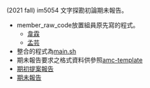 (2021 fall) im5054 文字探勘初論期未報告。

- member_raw_code放置組員原先寫的程式。
  - [韋霖](member_raw_code/final.ipynb)
  - [孟芸](member_raw_code/final%20project_visulization.ipynb)
- 整合的程式為[main.sh](main.py)
- 期未報告要求之格式資料供參照[amc-template](acmart_primary)
- [期初提案報告](report_proposal/report.pdf)
- [期未報告](report_final/report.pdf)
